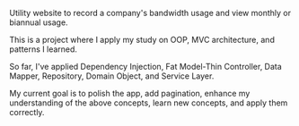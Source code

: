 Utility website to record a company's bandwidth usage and view monthly or biannual usage.

This is a project where I apply my study on OOP, MVC architecture, and patterns I learned.

So far, I've applied Dependency Injection, Fat Model-Thin Controller, Data Mapper, Repository, Domain Object, and Service Layer.

My current goal is to polish the app, add pagination, enhance my understanding of the above concepts, learn new concepts, and apply them correctly.